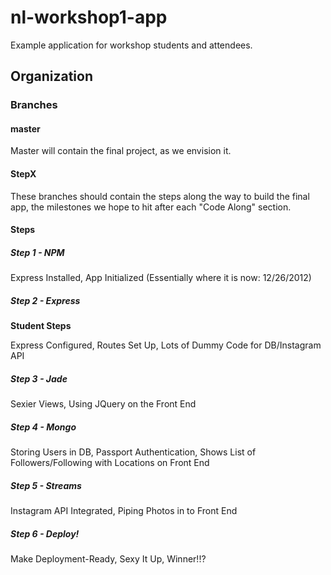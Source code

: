 # nl-workshop1-app

Example application for workshop students and attendees.

## Organization

### Branches

#### master

Master will contain the final project, as we envision it.

#### StepX

These branches should contain the steps along the way to build the final app, the milestones we hope to hit after each "Code Along" section.

#### Steps

##### Step 1 - NPM

Express Installed, App Initialized (Essentially where it is now: 12/26/2012)

##### Step 2 - Express

__Student Steps__

Express Configured, Routes Set Up, Lots of Dummy Code for DB/Instagram API

##### Step 3 - Jade

Sexier Views, Using JQuery on the Front End

##### Step 4 - Mongo

Storing Users in DB, Passport Authentication, Shows List of Followers/Following with Locations on Front End

##### Step 5 - Streams

Instagram API Integrated, Piping Photos in to Front End

##### Step 6 - Deploy!

Make Deployment-Ready, Sexy It Up, Winner!!?